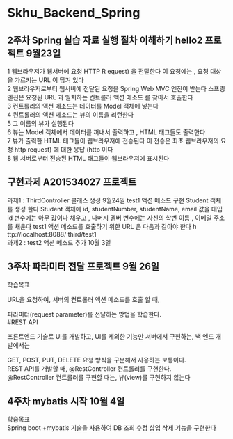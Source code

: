 # Skhu_Backend_Spring
## 2주차 Spring 실습 자료 실행 절차 이해하기 hello2 프로젝트 9월23일
1
웹브라우저가
웹서버에 요청 HTTP R equest) 을 전달한다
이
요청에는 , 요청 대상을 가르키는 URL 이 담겨 있다   
2
웹브라우저로부터
웹서버에 전달된 요청을 Spring Web MVC 엔진이 받는다
스프링
엔진은 요청된 URL 과 일치하는 컨트롤러 액션 메소드 를 찾아서 호출한다  
3
컨트롤러의
액션 메소드는 데이터를 Model 객체에 넣는다  
4
컨트롤러의
액션 메소드는 뷰의 이름을 리턴한다  
5
그
이름의 뷰가 실행된다  
6
뷰는
Model 객체에서 데이터를 꺼내서 출력하고 , HTML 태그들도 출력한다  
7
뷰가
출력한 HTML 태그들이 웹브라우저에 전송된다
이
전송은 최초 웹브라우저의 요청 http request) 에 대한 응답 (http 이다  
8
웹
서버로부터 전송된 HTML 태그들이 웹브라우저에 표시된다
## 구현과제 A201534027 프로젝트 
과제1 : ThirdController 클래스 생성 9월24일
test1
액션 메소드 구현
Student
객체 를 생성 한다
Student
객체에 id, studentNumber, studentName, email 값을 대입
id 변수에는 아무 값이나 채우고 , 나머지 멤버 변수에는 자신의 학번 이름 , 이메일 주소를 채운다 test1 액션 메소드를 호출하기 위한 URL 은 다음과 같아야 한다
h
ttp://localhost:8088/ third/test1  
과제2 : test2 액션 메소드 추가 10월 3일
## 3주차 파라미터 전달 프로젝트 9월 26일  
학습목표

URL을 요청하여, 서버의 컨트롤러 액션 메소드를 호출 할 때,

파라미터(request parameter)를 전달하는 방법을 학습한다.  
#REST API

프론트엔드 기술로 UI를 개발하고, UI를 제외한 기능만 서버에서 구현하는, 백 엔드 개발에서는

GET, POST, PUT, DELETE 요청 방식을 구분해서 사용하는 보통이다.  
REST API를 개발할 때, @RestController 컨트롤러를 구현한다.  
@RestController 컨트롤러를 구현할 때는, 뷰(view)를 구현하지 않는다  
## 4주차 mybatis 시작 10월 4일  
학습목표  
Spring boot +mybatis 기술을 사용하여 DB 조회 수정 삽입 삭제 기능을 구현한다


